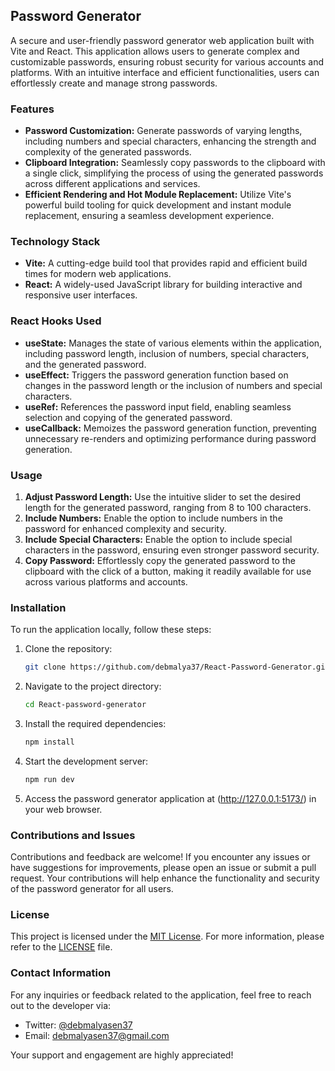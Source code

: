 ## Password Generator

A secure and user-friendly password generator web application built with Vite and React. This application allows users to generate complex and customizable passwords, ensuring robust security for various accounts and platforms. With an intuitive interface and efficient functionalities, users can effortlessly create and manage strong passwords.

### Features

- **Password Customization:** Generate passwords of varying lengths, including numbers and special characters, enhancing the strength and complexity of the generated passwords.
- **Clipboard Integration:** Seamlessly copy passwords to the clipboard with a single click, simplifying the process of using the generated passwords across different applications and services.
- **Efficient Rendering and Hot Module Replacement:** Utilize Vite's powerful build tooling for quick development and instant module replacement, ensuring a seamless development experience.

### Technology Stack

- **Vite:** A cutting-edge build tool that provides rapid and efficient build times for modern web applications.
- **React:** A widely-used JavaScript library for building interactive and responsive user interfaces.

### React Hooks Used

- **useState:** Manages the state of various elements within the application, including password length, inclusion of numbers, special characters, and the generated password.
- **useEffect:** Triggers the password generation function based on changes in the password length or the inclusion of numbers and special characters.
- **useRef:** References the password input field, enabling seamless selection and copying of the generated password.
- **useCallback:** Memoizes the password generation function, preventing unnecessary re-renders and optimizing performance during password generation.

### Usage

1. **Adjust Password Length:** Use the intuitive slider to set the desired length for the generated password, ranging from 8 to 100 characters.
2. **Include Numbers:** Enable the option to include numbers in the password for enhanced complexity and security.
3. **Include Special Characters:** Enable the option to include special characters in the password, ensuring even stronger password security.
4. **Copy Password:** Effortlessly copy the generated password to the clipboard with the click of a button, making it readily available for use across various platforms and accounts.

### Installation

To run the application locally, follow these steps:

1. Clone the repository:

   ```bash
   git clone https://github.com/debmalya37/React-Password-Generator.git 
   ```

2. Navigate to the project directory:

   ```bash
   cd React-password-generator
   ```

3. Install the required dependencies:

   ```bash
   npm install
   ```

4. Start the development server:

   ```bash
   npm run dev
   ```

5. Access the password generator application at (http://127.0.0.1:5173/) in your web browser.

### Contributions and Issues

Contributions and feedback are welcome! If you encounter any issues or have suggestions for improvements, please open an issue or submit a pull request. Your contributions will help enhance the functionality and security of the password generator for all users.

### License

This project is licensed under the [MIT License](LICENSE). For more information, please refer to the [LICENSE](LICENSE) file.

### Contact Information

For any inquiries or feedback related to the application, feel free to reach out to the developer via:

- Twitter: [@debmalyasen37](https://twitter.com/debmalyasen37)
- Email: debmalyasen37@gmail.com

Your support and engagement are highly appreciated!
